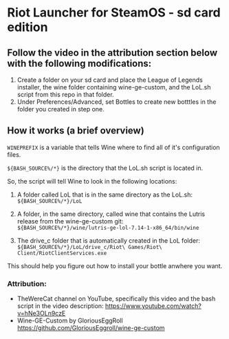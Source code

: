 # Riot Launcher for SteamOS - sd card edition

## Follow the video in the attribution section below with the following modifications:

1) Create a folder on your sd card and place the League of Legends installer, the wine folder containing wine-ge-custom, and the LoL.sh script from this repo in that folder.
2) Under Preferences/Advanced, set Bottles to create new botttles in the folder you created in step one.

## How it works (a brief overview)

`WINEPREFIX` is a variable that tells Wine where to find all of it's configuration files. <br/>

`${BASH_SOURCE%/*}` is the directory that the LoL.sh script is located in. <br/>

So, the script will tell Wine to look in the following locations: <br/>

1) A folder called LoL that is in the same directory as the LoL.sh: <br/>
`${BASH_SOURCE%/*}/LoL` <br/>

2) A folder, in the same directory, called wine that contains the Lutris release from the wine-ge-custom git: <br/>
`${BASH_SOURCE%/*}/wine/lutris-ge-lol-7.14-1-x86_64/bin/wine` <br/>

3) The drive_c folder that is automatically created in the LoL folder: <br/>
`${BASH_SOURCE%/*}/LoL/drive_c/Riot\ Games/Riot\ Client/RiotClientServices.exe` <br/>

This should help you figure out how to install your bottle anwhere you want.

### Attribution:
- TheWereCat channel on YouTube, specifically this video and the bash script in the video description: https://www.youtube.com/watch?v=hNe3OLn9czE
- Wine-GE-Custom by GloriousEggRoll https://github.com/GloriousEggroll/wine-ge-custom

